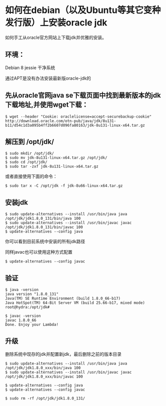 # 如何在debian（以及Ubuntu等其它变种发行版）上安装oracle jdk

如何手工从oracle官方网站上下载jdk并优雅的安装。

## 环境：

Debian 8 jessie 干净系统

通过APT是没有办法安装最新版oracle-jdk的

## 先从oracle官网java se下载页面中找到最新版本的jdk下载地址,并使用wget下载：

```shell
$ wget --header "Cookie: oraclelicense=accept-securebackup-cookie" http://download.oracle.com/otn-pub/java/jdk/8u131-b11/d54c1d3a095b4ff2b6607d096fa80163/jdk-8u131-linux-x64.tar.gz
```

## 解压到 /opt/jdk/
```shell
$ sudo mkdir /opt/jdk/
$ sudo mv jdk-8u131-linux-x64.tar.gz /opt/jdk/
$ sudo cd /opt/jdk/
$ sudo tar -zxf jdk-8u131-linux-x64.tar.gz
```

或者直接使用下面的命令：
```shell
$ sudo tar x -C /opt/jdk -f jdk-8u66-linux-x64.tar.gz
```

## 安装jdk
```shell
$ sudo update-alternatives --install /usr/bin/java java /opt/jdk/jdk1.8.0_131/bin/java 100
$ sudo update-alternatives --install /usr/bin/javac javac /opt/jdk/jdk1.8.0_131/bin/javac 100
$ update-alternatives --config java
```

你可以看到目前系统中安装的所有jdk路径

同样javac也可以使用这种方式配置
```shell
$ update-alternatives --config javac
```

## 验证

```shell
$ java -version
java version "1.8.0_131"
Java(TM) SE Runtime Environment (build 1.8.0_66-b17)
Java HotSpot(TM) 64-Bit Server VM (build 25.66-b17, mixed mode)
root@hydra:/opt/jdk#

$ javac -version
javac 1.8.0_66
Done. Enjoy your Lambda!
```

## 升级

删除系统中现存的jdk并配置新jdk，最后删除之前的版本目录
```shell
$ sudo update-alternatives --install /usr/bin/java java /opt/jdk/jdk1.8.0_xxx/bin/java 100
$ sudo update-alternatives --install /usr/bin/javac javac /opt/jdk/jdk1.8.0_xxx/bin/javac 100

$ update-alternatives --config java
$ update-alternatives --config javac

$ sudo rm -rf /opt/jdk/jdk1.8.0_131/
```
